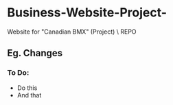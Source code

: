 # Business-Website-Project-
Website for "Canadian BMX" (Project) \\ REPO

## Eg. Changes


### To Do:
- Do this
- And that
